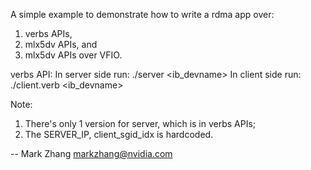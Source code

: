 A simple example to demonstrate how to write a rdma app over:
1. verbs APIs,
2. mlx5dv APIs, and
3. mlx5dv APIs over VFIO.

verbs API:
In server side run: ./server <ib_devname>
In client side run: ./client.verb <ib_devname>


Note:
1. There's only 1 version for server, which is in verbs APIs;
2. The SERVER_IP, client_sgid_idx is hardcoded.

--
Mark Zhang <markzhang@nvidia.com>
